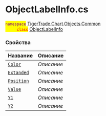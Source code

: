 
# ObjectLabelInfo.cs
<mark style="color:purple;">`namespace`</mark> [TigerTrade.Chart](../../../../TigerTrade.Chart.md).[Objects](../../../../TigerTrade.Chart/Objects.md).[Common](../../../../TigerTrade.Chart/Objects/Common.md)  
<mark style="color:red;">&nbsp;&nbsp;&nbsp;&nbsp;&nbsp;&nbsp;&nbsp;&nbsp;&nbsp;`class`</mark> [ObjectLabelInfo](../ObjectLabelInfo.cs.md)

### Свойства
| Название | Описание |
| --- | --- |
| [`Color`](./Свойства/Color.md) | *Описание* |
| [`Extanded`](./Свойства/Extanded.md) | *Описание* |
| [`Position`](./Свойства/Position.md) | *Описание* |
| [`Value`](./Свойства/Value.md) | *Описание* |
| [`Y1`](./Свойства/Y1.md) | *Описание* |
| [`Y2`](./Свойства/Y2.md) | *Описание* |
